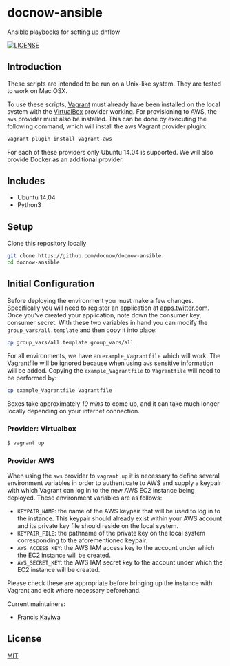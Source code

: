 # docnow-ansible
Ansible playbooks for setting up dnflow

[![LICENSE](https://img.shields.io/badge/license-MIT-blue.svg?style=flat-square)](./LICENSE)

## Introduction

These scripts are intended to be run on a Unix-like system. They are tested to work on Mac OSX.

To use these scripts, [Vagrant](https://vagrantup.com) must already have been installed on the local system with the [VirtualBox](https://virtualbox.org) provider working. For provisioning to AWS, the `aws` provider must also be installed. This can be done by executing the following command, which will install the aws Vagrant provider plugin: 

```bash
vagrant plugin install vagrant-aws
```

For each of these providers only Ubuntu 14.04 is supported. We will also provide Docker as an additional provider.

## Includes

- Ubuntu 14.04
- Python3

## Setup

Clone this repository locally

```bash
git clone https://github.com/docnow/docnow-ansible
cd docnow-ansible
```


## Initial Configuration

Before deploying the environment you must make a few changes. Specifically you will need to register an application at [apps.twitter.com](https://apps.twitter.com). Once you've created your application, note down the consumer key, consumer secret. With these two variables in hand you can modify the `group_vars/all.template` and then copy it into place:

```bash
cp group_vars/all.template group_vars/all
```

For all environments, we have an `example_Vagrantfile` which will work. The Vagrantfile will be ignored because when using `aws` sensitive information will be added. Copying the `example_Vagrantfile` to `Vagrantfile` will need to be performed by:

```bash
cp example_Vagrantfile Vagrantfile
```

Boxes take approximately _10 mins_ to come up, and it can take much longer locally depending on your internet connection.

### Provider: Virtualbox

```bash
$ vagrant up
```

### Provider AWS

When using the `aws` provider to `vagrant up` it is necessary to define several environment variables in order to authenticate to AWS and supply a keypair with which Vagrant can log in to the new AWS EC2 instance being deployed. These environment variables are as follows:

* `KEYPAIR_NAME`: the name of the AWS keypair that will be used to log in to the instance. This keypair should already exist within your AWS account and its private key file should reside on the local system.
* `KEYPAIR_FILE`: the pathname of the private key on the local system corresponding to the aforementioned keypair.
* `AWS_ACCESS_KEY`: the AWS IAM access key to the account under which the EC2 instance will be created.
* `AWS_SECRET_KEY`: the AWS IAM secret key to the account under which the EC2 instance will be created.

Please check these are appropriate before bringing up the instance with Vagrant and edit where necessary beforehand.

Current maintainers:

* [Francis Kayiwa](https://github.com/kayiwa)

## License

[MIT](https://opensource.org/licenses/MIT)
